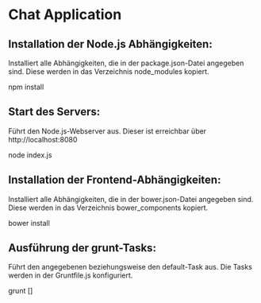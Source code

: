 # Chat Application

## Installation der Node.js Abhängigkeiten:
Installiert alle Abhängigkeiten, die in der package.json-Datei angegeben sind. Diese werden in das Verzeichnis node_modules kopiert.

npm install

## Start des Servers:
Führt den Node.js-Webserver aus. Dieser ist erreichbar über http://localhost:8080

node index.js

## Installation der Frontend-Abhängigkeiten:
Installiert alle Abhängigkeiten, die in der bower.json-Datei angegeben sind. Diese werden in das Verzeichnis bower_components kopiert.

bower install

## Ausführung der grunt-Tasks:
Führt den angegebenen beziehungsweise den default-Task aus. Die Tasks werden in der Gruntfile.js konfiguriert.

grunt [<task>]